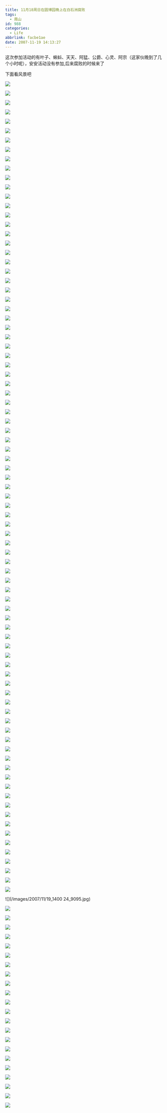 ```yaml
---
title: 11月18周日在圆博园晚上在白石洲腐败
tags:
  - 南山
id: 988
categories:
  - Life
abbrlink: facbe1ae
date: 2007-11-19 14:13:27
---
```


这次参加活动的有叶子、蝌蚪、天天、阿猛、公爵、心灵、阿宗（这家伙晚到了几个小时呢），安安活动没有参加,后来腐败的时候来了

下面看风景吧

![](/images/2007/11/19_133205_9008.jpg)
<!--more-->
![](/images/2007/11/19_133319_9009.jpg)

![](/images/2007/11/19_133327_9010.jpg)

![](/images/2007/11/19_133335_9011.jpg)

![](/images/2007/11/19_133343_9012.jpg)

![](/images/2007/11/19_133351_9013.jpg)

![](/images/2007/11/19_133407_9014.jpg)

![](/images/2007/11/19_133600_9015.jpg)

![](/images/2007/11/19_133626_9016.jpg)

![](/images/2007/11/19_133634_9017.jpg)

![](/images/2007/11/19_133643_9018.jpg)

![](/images/2007/11/19_133650_9019.jpg)

![](/images/2007/11/19_133657_9020.jpg)

![](/images/2007/11/19_133704_9021.jpg)

![](/images/2007/11/19_133722_9022.jpg)

![](/images/2007/11/19_133729_9023.jpg)

![](/images/2007/11/19_133739_9024.jpg)

![](/images/2007/11/19_133747_9025.jpg)

![](/images/2007/11/19_133753_9026.jpg)

![](/images/2007/11/19_133805_9027.jpg)

![](/images/2007/11/19_133817_9028.jpg)

![](/images/2007/11/19_133825_9029.jpg)

![](/images/2007/11/19_133833_9030.jpg)

![](/images/2007/11/19_133841_9031.jpg)

![](/images/2007/11/19_134535_9032.jpg)

![](/images/2007/11/19_134543_9033.jpg)

![](/images/2007/11/19_134549_9034.jpg)

![](/images/2007/11/19_134556_9035.jpg)

![](/images/2007/11/19_134603_9036.jpg)

![](/images/2007/11/19_134610_9037.jpg)

![](/images/2007/11/19_134618_9038.jpg)

![](/images/2007/11/19_134625_9039.jpg)

![](/images/2007/11/19_134633_9040.jpg)

![](/images/2007/11/19_134640_9041.jpg)

![](/images/2007/11/19_134647_9042.jpg)

![](/images/2007/11/19_134656_9043.jpg)

![](/images/2007/11/19_134702_9044.jpg)

![](/images/2007/11/19_134709_9045.jpg)

![](/images/2007/11/19_134717_9046.jpg)

![](/images/2007/11/19_134724_9047.jpg)

![](/images/2007/11/19_134731_9048.jpg)

![](/images/2007/11/19_134738_9049.jpg)

![](/images/2007/11/19_134745_9050.jpg)

![](/images/2007/11/19_134752_9051.jpg)

![](/images/2007/11/19_134835_9052.jpg)

![](/images/2007/11/19_134842_9053.jpg)

![](/images/2007/11/19_134848_9054.jpg)

![](/images/2007/11/19_134855_9055.jpg)

![](/images/2007/11/19_134919_9056.jpg)

![](/images/2007/11/19_134931_9057.jpg)

![](/images/2007/11/19_134946_9058.jpg)

![](/images/2007/11/19_135008_9059.jpg)

![](/images/2007/11/19_135013_9060.jpg)

![](/images/2007/11/19_135022_9061.jpg)

![](/images/2007/11/19_135140_9062.jpg)

![](/images/2007/11/19_135206_9063.jpg)

![](/images/2007/11/19_135352_9064.jpg)

![](/images/2007/11/19_135359_9065.jpg)

![](/images/2007/11/19_135406_9066.jpg)

![](/images/2007/11/19_135421_9067.jpg)

![](/images/2007/11/19_135428_9068.jpg)

![](/images/2007/11/19_135435_9069.jpg)

![](/images/2007/11/19_135442_9070.jpg)

![](/images/2007/11/19_135448_9071.jpg)

![](/images/2007/11/19_135455_9072.jpg)

![](/images/2007/11/19_135523_9073.jpg)

![](/images/2007/11/19_135600_9074.jpg)

![](/images/2007/11/19_135607_9075.jpg)

![](/images/2007/11/19_135613_9076.jpg)

![](/images/2007/11/19_135648_9077.jpg)

![](/images/2007/11/19_135654_9078.jpg)

![](/images/2007/11/19_135701_9079.jpg)

![](/images/2007/11/19_135707_9080.jpg)

![](/images/2007/11/19_135714_9081.jpg)

![](/images/2007/11/19_135721_9082.jpg)

![](/images/2007/11/19_135756_9083.jpg)

![](/images/2007/11/19_135833_9084.jpg)

![](/images/2007/11/19_135900_9085.jpg)

![](/images/2007/11/19_135910_9086.jpg)

![](/images/2007/11/19_135916_9087.jpg)

![](/images/2007/11/19_135922_9088.jpg)

![](/images/2007/11/19_135930_9089.jpg)

![](/images/2007/11/19_135936_9090.jpg)

![](/images/2007/11/19_135943_9091.jpg)

![](/images/2007/11/19_135950_9092.jpg)

![](/images/2007/11/19_140002_9093.jpg)

![](/images/2007/11/19_140017_9094.jpg)

![](/images/2007/11/19_1400
24_9095.jpg)

![](/images/2007/11/19_140341_9096.jpg)

![](/images/2007/11/19_140407_9097.jpg)

![](/images/2007/11/19_140426_9098.jpg)

![](/images/2007/11/19_140432_9099.jpg)

![](/images/2007/11/19_140438_9100.jpg)

![](/images/2007/11/19_140445_9101.jpg)

![](/images/2007/11/19_140452_9102.jpg)

![](/images/2007/11/19_140458_9103.jpg)

![](/images/2007/11/19_140505_9104.jpg)

![](/images/2007/11/19_140510_9105.jpg)

![](/images/2007/11/19_140516_9106.jpg)

![](/images/2007/11/19_140522_9107.jpg)

![](/images/2007/11/19_140528_9108.jpg)

![](/images/2007/11/19_140535_9109.jpg)

![](/images/2007/11/19_140541_9110.jpg)

![](/images/2007/11/19_140547_9111.jpg)

![](/images/2007/11/19_141151_9112.jpg)

![](/images/2007/11/19_141159_9113.jpg)

![](/images/2007/11/19_141208_9114.jpg)

![](/images/2007/11/19_141215_9115.jpg)

![](/images/2007/11/19_141226_9116.jpg)

![](/images/2007/11/19_141232_9117.jpg)